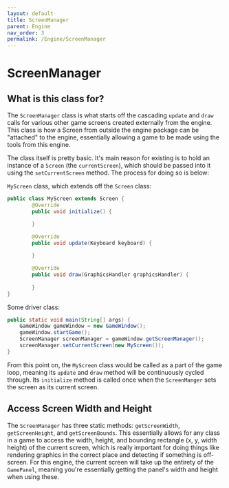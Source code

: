 ```yaml
---
layout: default
title: ScreenManager
parent: Engine
nav_order: 3
permalink: /Engine/ScreenManager
---
```


# ScreenManager

## What is this class for?

The `ScreenManager` class is what starts off the cascading `update` and `draw` calls for various other game screens created externally
from the engine. This class is how a Screen from outside the engine package can be "attached" to the engine, essentially allowing
a game to be made using the tools from this engine.

The class itself is pretty basic. It's main reason for existing is to hold an instance of a `Screen` (the `currentScreen`), which should
be passed into it using the `setCurrentScreen` method. The process for doing so is below:

`MyScreen` class, which extends off the `Screen` class:
```java
public class MyScreen extends Screen {
    	@Override
    	public void initialize() {

    	}

        @Override
        public void update(Keyboard keyboard) {
    	    
    	}

        @Override
        public void draw(GraphicsHandler graphicsHandler) {
    	    
        }
}
```

Some driver class:
```java
public static void main(String[] args) {
    GameWindow gameWindow = new GameWindow();
    gameWindow.startGame();
    ScreenManager screenManager = gameWindow.getScreenManager();
    screenManager.setCurrentScreen(new MyScreen());
}
```

From this point on, the `MyScreen` class would be called as a part of the game loop, meaning its `update` and `draw`
method will be continuously cycled through. Its `initialize` method is called once when the `ScreenManger` sets the screen
as its current screen.

## Access Screen Width and Height

The `ScreenManager` has three static methods: `getScreenWidth`, `getScreenHeight`, and `getScreenBounds`. This essentially allows
for any class in a game to access the width, height, and bounding rectangle (x, y, width height) of the current screen, which is really important
for doing things like rendering graphics in the correct place and detecting if something is off-screen. For this engine,
the current screen will take up the entirety of the `GamePanel`, meaning you're essentially getting the panel's width and height when using these.

